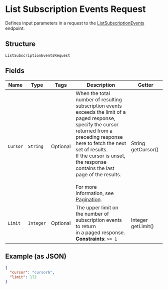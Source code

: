 
# List Subscription Events Request

Defines input parameters in a request to the
[ListSubscriptionEvents](../../doc/api/subscriptions.md#list-subscription-events)
endpoint.

## Structure

`ListSubscriptionEventsRequest`

## Fields

| Name | Type | Tags | Description | Getter |
|  --- | --- | --- | --- | --- |
| `Cursor` | `String` | Optional | When the total number of resulting subscription events exceeds the limit of a paged response,<br>specify the cursor returned from a preceding response here to fetch the next set of results.<br>If the cursor is unset, the response contains the last page of the results.<br><br>For more information, see [Pagination](https://developer.squareup.com/docs/build-basics/common-api-patterns/pagination). | String getCursor() |
| `Limit` | `Integer` | Optional | The upper limit on the number of subscription events to return<br>in a paged response.<br>**Constraints**: `>= 1` | Integer getLimit() |

## Example (as JSON)

```json
{
  "cursor": "cursor6",
  "limit": 172
}
```

